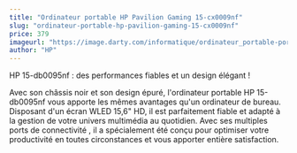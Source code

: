 ```yaml
---
title: "Ordinateur portable HP Pavilion Gaming 15-cx0009nf"
slug: "ordinateur-portable-hp-pavilion-gaming-15-cx0009nf"
price: 379
imageurl: "https://image.darty.com/informatique/ordinateur_portable-portable/portable/hp_15db0095a9_4_56_r5_s1908274719468A_115411207.jpg"
author: "HP"
---
```


HP  15-db0095nf  : des performances fiables et un design élégant  !

Avec son châssis noir et son design épuré, l'ordinateur portable HP 15-db0095nf vous apporte les mêmes avantages qu'un ordinateur de bureau. Disposant d'un écran WLED 15,6" HD, il est parfaitement fiable et adapté à la gestion de votre univers multimédia au quotidien. Avec ses multiples ports de connectivité , il a spécialement été conçu pour optimiser votre productivité en toutes circonstances et vous apporter entière satisfaction.

